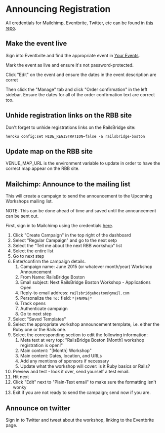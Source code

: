 # Announcing Registration

All credentials for Mailchimp, Eventbrite, Twitter, etc can be found in [this
repo][credentials].

[credentials]: https://github.com/railsbridge-boston/private/blob/master/credentials.md

## Make the event live

Sign into Eventbrite and find the appropriate event in [Your Events][events].

[events]: https://www.eventbrite.com/myevents/

Mark the event as live and ensure it's not password-protected.

Click "Edit" on the event and ensure the dates in the event description are corret

Then click the "Manage" tab and click "Order confirmation" in the left sidebar.
Ensure the dates for all of the order confirmation text are correct too.

## Unhide registration links on the RBB site

Don't forget to unhide registrations links on the RailsBridge site:

```
heroku config:set HIDE_REGISTRATION=false -a railsbridge-boston
```

## Update map on the RBB site

VENUE_MAP_URL is the environment variable to update in order to have the correct map appear on the RBB site.

## Mailchimp: Announce to the mailing list

This will create a campaign to send the announcement to the Upcoming Workshops
mailing list.

NOTE: This can be done ahead of time and saved until the announcement can be
sent out.

First, sign in to Mailchimp using the credentials [here].

[here]: https://github.com/railsbridge-boston/private/blob/master/credentials.md

1. Click "Create Campaign" in the top right of the dashboard
1. Select "Regular Campaign" and go to the next setp
1. Select the "Tell me about the next RBB workshop" list
  1. Select the entire list
  1. Go to next step
1. Enter/confirm the campaign details.
   1. Campaign name: June 2015 (or whatever month/year) Workshop Announcement
   1. From Name: RailsBridge Boston
   1. Email subject: Next RailsBridge Boston Workshop - Applications Open
   1. Reply-to email address: `railsbridgeboston@gmail.com`
   1. Personalize the `To:` field: `*|FNAME|*`
   1. Track opens
   1. Authenticate campaign
   1. Go to next step
1. Select "Saved Templates"
1. Select the appropriate workshop announcement template, i.e. either the Ruby
   one or the Rails one.
1. Select the corresponding section to edit the following information:
   1. Meta text at very top: "RailsBridge Boston [Month] workshop registration
      is open!"
   1. Main content: "[Month] Workshop"
   1. Main content:  Dates, location, and URLs
   1. Add any mentions of sponsors if necessary
   1. Update what the workshop will cover: is it Ruby basics or Rails?
1. Preview and test - look it over, send yourself a test email.
1. Hit next
1. Click "Edit" next to "Plain-Text email" to make sure the formatting isn't wonky
1. Exit if you are not ready to send the campaign; send now if you are.

## Announce on twitter

Sign in to Twitter and tweet about the workshop, linking to the Eventbrite page.
